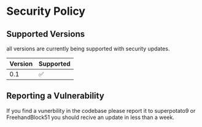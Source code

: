 # Security Policy

## Supported Versions

all versions are
currently being supported with security updates.

| Version | Supported          |
| ------- | ------------------ |
| 0.1     | :white_check_mark: |


## Reporting a Vulnerability

If you find a vunerbility in the codebase please report it to superpotato9 or FreehandBlock51 
you should recive an update in less than a week.



